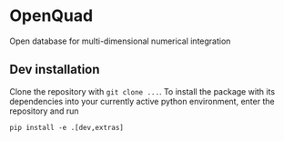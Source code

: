 # OpenQuad

Open database for multi-dimensional numerical integration


## Dev installation

Clone the repository with `git clone ...`. To install the package with its
dependencies into your currently active python environment, enter the
repository and run
```
pip install -e .[dev,extras]
```
